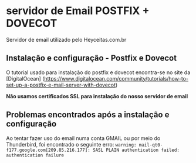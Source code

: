 # servidor de Email POSTFIX + DOVECOT

Servidor de email utilizado pelo Heyceitas.com.br

## Instalação e configuração - Postfix e Dovecot

O tutorial usado para instalação do postfix e dovecot encontra-se no site da [DigitalOcean]
(https://www.digitalocean.com/community/tutorials/how-to-set-up-a-postfix-e-mail-server-with-dovecot)

**Não usamos certificados SSL para instalação do nosso servidor de email** 

## Problemas encontrados após a instalação e configuração

Ao tentar fazer uso do email numa conta GMAIL ou por meio do Thunderbird, foi encontrado o seguinte erro:
`
warning: mail-qt0-f177.google.com[209.85.216.177]: SASL PLAIN authentication failed: authentication failure
`

